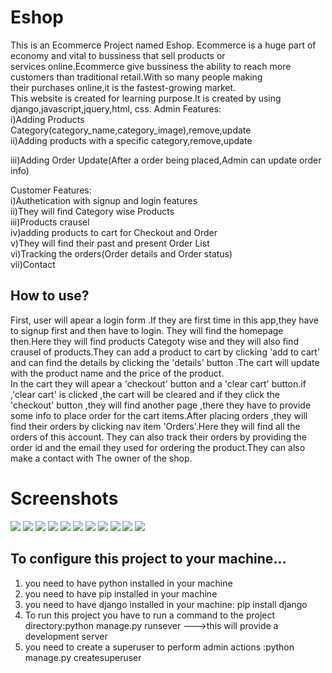 # Eshop

<div>
<span>This is an Ecommerce Project named Eshop. Ecommerce is a huge part of economy and vital to bussiness that sell products or </span><br>
<span>services online.Ecommerce give bussiness the ability to reach  more customers than traditional retail.With so many people making </span><br>
<span>their purchases online,it is the fastest-growing  market.</span><br>
<span>This website is created for learning purpose.It 
is created by using django,javascript,jquery,html,
css.</span>
<span>Admin Features:</span><br>
   <span>i)Adding Products Category(category_name,category_image),remove,update</span><br>
   <span>ii)Adding products with a specific category,remove,update</span><br>
   <p>iii)Adding Order Update(After a order being placed,Admin can update order info)</p>
  
<span>Customer Features:</span><br>
  <span> i)Authetication with signup and login features</span><br>
   <span>ii)They will find Category wise Products</span><br>
   <span>iii)Products crausel</span><br>
   <span>iv)adding products to cart for Checkout and Order</span><br>
   <span>v)They will find their past and present Order List</span><br>
   <span>vi)Tracking the orders(Order details and Order status)</span><br>
   <span>vii)Contact</span><br>
  </div>
  
  <div>
 <h2>How to use?</h2>
<p><span>First, user will apear a login form .If they are first time in this app,they have to signup first and then have to login.
 They will find the homepage then.Here they will find products Categoty wise and they will also find crausel of products.They can
 add a product to cart by clicking 'add to cart' and can find the details by clicking the 'details' button .The cart will update with 
  the product name and the price of the product.</span><br>
 In the cart they will apear a 'checkout' button and a 'clear cart' button.if ,'clear cart' is clicked ,the cart will be cleared and if they 
 click the 'checkout' button ,they will find another page ,there they have to provide some info to place order for the cart items.After
 placing orders ,they will find their orders by clicking nav item 'Orders'.Here they will find all the orders of this account.
 They can also track their orders by providing the order id and the email they used for ordering the product.They can also make a contact 
 with The owner of the shop.</p>
   <h1>Screenshots</h1>


   <img src="https://user-images.githubusercontent.com/49786183/145956471-4f812ecd-dadd-4dcb-8ef6-ad73df2161b2.png" />
    <img src="https://user-images.githubusercontent.com/49786183/145956584-68e06d41-96da-4868-ae98-6fdb4d92bb2c.png" />
    <img src="https://user-images.githubusercontent.com/49786183/145956610-067df134-2805-43c5-8f94-665033aafff6.png" />
    <img src="https://user-images.githubusercontent.com/49786183/145956640-6310b879-1ccf-418a-af9a-abbaf7609b90.png" />
    <img src="https://user-images.githubusercontent.com/49786183/145956655-fd0d5856-6131-4e21-9c21-6a84e892d6ae.png" />
   
   <img src="https://user-images.githubusercontent.com/49786183/145956688-fc61690d-614e-438f-ae6f-aab02842c7df.png" />
   <img src="https://user-images.githubusercontent.com/49786183/145956767-4a45da6c-0870-424a-9b67-11f6cf9f8fe6.jpg" />
   <img src="https://user-images.githubusercontent.com/49786183/145956841-da0a33e8-f3bc-4509-9844-df634793fed7.png" />
   <img src="https://user-images.githubusercontent.com/49786183/145956876-75ddce93-02fa-450e-bc51-f24c869d71eb.png" />
   <img src="https://user-images.githubusercontent.com/49786183/145956896-fd0666c2-b31a-4d2d-bcc4-cf2ef61002c5.png" />
   <img src="https://user-images.githubusercontent.com/49786183/145956905-7b24a52c-0535-456a-97e5-14a1348fcefd.png" />
   
   
   
  </div>
<div>
  <h2>To configure this project to your machine...</h2>
  <ol>
    <li>you need to have python installed in your machine</li>
  <li>you need to have pip installed in your machine</li>
  <li><span>you need to have django installed in your machine: pip install django</li>
  <li>To run this project you have to run a command to the project directory:python manage.py runsever --->this will provide a development server  </li>
  <li>you need to create a superuser to perform admin actions :python manage.py createsuperuser</li>
   </ol>
 </div>
